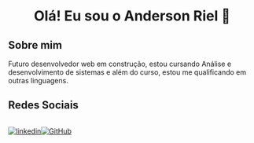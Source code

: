 
<h1 align="center">Olá! Eu sou o Anderson Riel 👋</h1>


 <h2>Sobre mim</h2> 
Futuro desenvolvedor web em construção, estou cursando Análise e desenvolvimento de sistemas e além do curso, estou me qualificando em outras linguagens.

<h2>Redes Sociais</h2>

<div style="display: flex">
<br>

[![linkedin](https://img.shields.io/badge/linkedin-000?style=for-the-badge&logo=linkedin&logoColor=blue)](https://www.linkedin.com/in/anderson-riel-de-morais-3060a036b/)

[![GitHub](https://img.shields.io/badge/GitHub-000?style=for-the-badge&logo=github&logoColor=white)](https://github.com/Anderson-Riel)